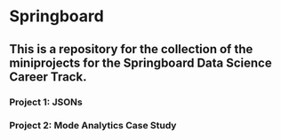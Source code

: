 # Springboard
## This is a repository for the collection of the miniprojects for the Springboard Data Science Career Track.  
### Project 1: JSONs
### Project 2: Mode Analytics Case Study
